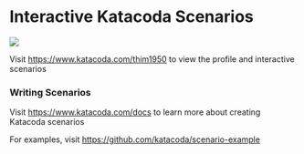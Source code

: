 # Interactive Katacoda Scenarios

[![](http://shields.katacoda.com/katacoda/thim1950/count.svg)](https://www.katacoda.com/thim1950 "Get your profile on Katacoda.com")

Visit https://www.katacoda.com/thim1950 to view the profile and interactive scenarios

### Writing Scenarios
Visit https://www.katacoda.com/docs to learn more about creating Katacoda scenarios

For examples, visit https://github.com/katacoda/scenario-example

